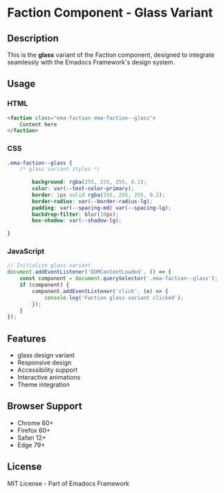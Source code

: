 # Faction Component - Glass Variant

## Description
This is the **glass** variant of the Faction component, designed to integrate seamlessly with the Emadocs Framework's design system.

## Usage

### HTML
```html
<faction class="ema-faction ema-faction--glass">
    Content here
</faction>
```

### CSS
```css
.ema-faction--glass {
    /* glass variant styles */
    
        background: rgba(255, 255, 255, 0.1);
        color: var(--text-color-primary);
        border: 1px solid rgba(255, 255, 255, 0.2);
        border-radius: var(--border-radius-lg);
        padding: var(--spacing-md) var(--spacing-lg);
        backdrop-filter: blur(10px);
        box-shadow: var(--shadow-lg);
    
}
```

### JavaScript
```javascript
// Initialize glass variant
document.addEventListener('DOMContentLoaded', () => {
    const component = document.querySelector('.ema-faction--glass');
    if (component) {
        component.addEventListener('click', (e) => {
            console.log('Faction glass variant clicked');
        });
    }
});
```

## Features
- glass design variant
- Responsive design
- Accessibility support
- Interactive animations
- Theme integration

## Browser Support
- Chrome 60+
- Firefox 60+
- Safari 12+
- Edge 79+

## License
MIT License - Part of Emadocs Framework
